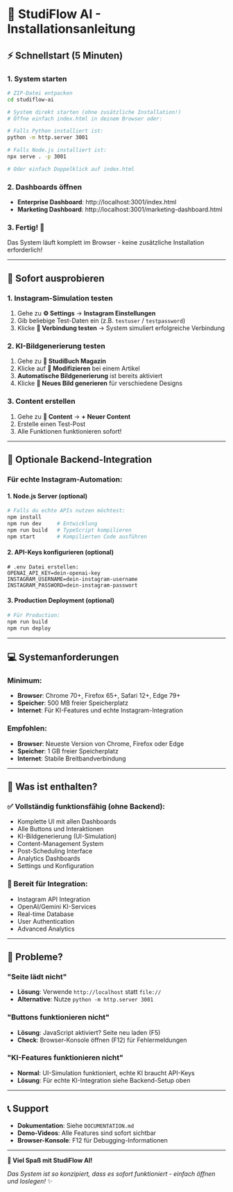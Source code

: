 # 🚀 StudiFlow AI - Installationsanleitung

## ⚡ Schnellstart (5 Minuten)

### 1. System starten
```bash
# ZIP-Datei entpacken
cd studiflow-ai

# System direkt starten (ohne zusätzliche Installation!)
# Öffne einfach index.html in deinem Browser oder:

# Falls Python installiert ist:
python -m http.server 3001

# Falls Node.js installiert ist:
npx serve . -p 3001

# Oder einfach Doppelklick auf index.html
```

### 2. Dashboards öffnen
- **Enterprise Dashboard**: http://localhost:3001/index.html
- **Marketing Dashboard**: http://localhost:3001/marketing-dashboard.html

### 3. Fertig! 🎉
Das System läuft komplett im Browser - keine zusätzliche Installation erforderlich!

---

## 📱 Sofort ausprobieren

### 1. Instagram-Simulation testen
1. Gehe zu **⚙️ Settings** → **Instagram Einstellungen**
2. Gib beliebige Test-Daten ein (z.B. `testuser` / `testpassword`)
3. Klicke **🔗 Verbindung testen** → System simuliert erfolgreiche Verbindung

### 2. KI-Bildgenerierung testen
1. Gehe zu **📰 StudiBuch Magazin** 
2. Klicke auf **🔄 Modifizieren** bei einem Artikel
3. **Automatische Bildgenerierung** ist bereits aktiviert
4. Klicke **🔄 Neues Bild generieren** für verschiedene Designs

### 3. Content erstellen
1. Gehe zu **📝 Content** → **+ Neuer Content**
2. Erstelle einen Test-Post
3. Alle Funktionen funktionieren sofort!

---

## 🔧 Optionale Backend-Integration

### Für echte Instagram-Automation:

#### 1. Node.js Server (optional)
```bash
# Falls du echte APIs nutzen möchtest:
npm install
npm run dev     # Entwicklung
npm run build   # TypeScript kompilieren
npm start       # Kompilierten Code ausführen
```

#### 2. API-Keys konfigurieren (optional)
```env
# .env Datei erstellen:
OPENAI_API_KEY=dein-openai-key
INSTAGRAM_USERNAME=dein-instagram-username
INSTAGRAM_PASSWORD=dein-instagram-passwort
```

#### 3. Production Deployment (optional)
```bash
# Für Production:
npm run build
npm run deploy
```

---

## 💻 Systemanforderungen

### Minimum:
- **Browser**: Chrome 70+, Firefox 65+, Safari 12+, Edge 79+
- **Speicher**: 500 MB freier Speicherplatz
- **Internet**: Für KI-Features und echte Instagram-Integration

### Empfohlen:
- **Browser**: Neueste Version von Chrome, Firefox oder Edge
- **Speicher**: 1 GB freier Speicherplatz
- **Internet**: Stabile Breitbandverbindung

---

## 🎯 Was ist enthalten?

### ✅ Vollständig funktionsfähig (ohne Backend):
- Komplette UI mit allen Dashboards
- Alle Buttons und Interaktionen
- KI-Bildgenerierung (UI-Simulation)
- Content-Management System
- Post-Scheduling Interface
- Analytics Dashboards
- Settings und Konfiguration

### 🔄 Bereit für Integration:
- Instagram API Integration
- OpenAI/Gemini KI-Services
- Real-time Database
- User Authentication
- Advanced Analytics

---

## 🐛 Probleme?

### "Seite lädt nicht"
- **Lösung**: Verwende `http://localhost` statt `file://`
- **Alternative**: Nutze `python -m http.server 3001`

### "Buttons funktionieren nicht"
- **Lösung**: JavaScript aktiviert? Seite neu laden (F5)
- **Check**: Browser-Konsole öffnen (F12) für Fehlermeldungen

### "KI-Features funktionieren nicht"
- **Normal**: UI-Simulation funktioniert, echte KI braucht API-Keys
- **Lösung**: Für echte KI-Integration siehe Backend-Setup oben

---

## 📞 Support

- **Dokumentation**: Siehe `DOCUMENTATION.md`
- **Demo-Videos**: Alle Features sind sofort sichtbar
- **Browser-Konsole**: F12 für Debugging-Informationen

---

**🎉 Viel Spaß mit StudiFlow AI!** 

*Das System ist so konzipiert, dass es sofort funktioniert - einfach öffnen und loslegen!* ✨ 